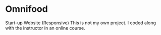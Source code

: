# Omnifood
Start-up Website (Responsive)
This is not my own project. I coded along with the instructor in an online course.
